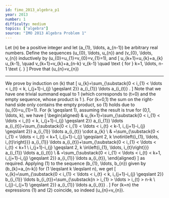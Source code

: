 ```yaml
---
id: fimo_2013_algebra_p1
year: 2013
number: 1
difficulty: medium
topics: ["algebra"]
source: "IMO 2013 Algebra Problem 1"
---
```


Let \(n\) be a positive integer and let \(a_{1}, \ldots, a_{n-1}\) be arbitrary real numbers. Define the sequences \(u_{0}, \ldots, u_{n}\) and \(v_{0}, \ldots, v_{n}\) inductively by \(u_{0}=u_{1}=v_{0}=v_{1}=1\), and
\[
u_{k+1}=u_{k}+a_{k} u_{k-1}, \quad v_{k+1}=v_{k}+a_{n-k} v_{k-1} \quad \text { for } k=1, \ldots, n-1 \text {. }
\]
Prove that \(u_{n}=v_{n}\)

---
We prove by induction on \(k\) that
\[
u_{k}=\sum_{\substack{0 < i_{1} < \ldots < i_{t} < k, i_{j+1}-i_{j} \geqslant 2}} a_{i_{1}} \ldots a_{i_{t}} .
\]
Note that we have one trivial summand equal to 1 (which corresponds to \(t=0\) and the empty sequence, whose product is 1 ).
For \(k=0,1\) the sum on the right-hand side only contains the empty product, so (1) holds due to \(u_{0}=u_{1}=1\). For \(k \geqslant 1\), assuming the result is true for \(0,1, \ldots, k\), we have
\[
\begin{aligned}
& u_{k+1}=\sum_{\substack{0 < i_{1} < \ldots < i_{t} < k, i_{j+1}-i_{j} \geqslant 2}} a_{i_{1}} \ldots a_{i_{t}}+\sum_{\substack{0 < i_{1} < \ldots < i_{t} < k-1, i_{j+1}-i_{j} \geqslant 2}} a_{i_{1}} \ldots a_{i_{t}} \cdot a_{k} \\
& =\sum_{\substack{0 < i_{1} < \ldots < i_{t} < k+1, i_{j+1}-i_{j} \geqslant 2, k \notin\left\{i_{1}, \ldots, i_{t}\right\}}} a_{i_{1}} \ldots a_{i_{t}}+\sum_{\substack{0 < i_{1} < \ldots < i_{t} < k+1 \\ i_{j+1}-i_{j} \geqslant 2, k \in\left\{i_{1}, \ldots, i_{t}\right\}}} a_{i_{1}} \ldots a_{i_{t}} \\
& =\sum_{\substack{0 < i_{1} < \ldots < i_{t} < k+1, i_{j+1}-i_{j} \geqslant 2}} a_{i_{1}} \ldots a_{i_{t}},
\end{aligned}
\]
as required.
Applying (1) to the sequence \(b_{1}, \ldots, b_{n}\) given by \(b_{k}=a_{n-k}\) for \(1 \leqslant k \leqslant n\), we get
\[
v_{k}=\sum_{\substack{0 < i_{1} < \ldots < i_{t} < k, i_{j+1}-i_{j} \geqslant 2}} b_{i_{1}} \ldots b_{i_{t}}=\sum_{\substack{n > i_{1} > \ldots > i_{t} > n-k \\ i_{j}-i_{j+1} \geqslant 2}} a_{i_{1}} \ldots a_{i_{t}} .
\]
For \(k=n\) the expressions (1) and (2) coincide, so indeed \(u_{n}=v_{n}\).
